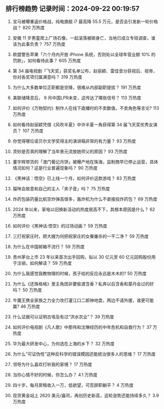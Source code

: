 
## 排行榜趋势 记录时间：2024-09-22 00:19:57
  
  1. 宝马被曝重返价格战，纯电旗舰 i7 最高降 55.5 万元，是否会引发新一轮价格战？ 820 万热度
    
  2. 安徽 11 岁男童爬上广场石像，一起滚落被砸身亡，当地已成立专班调查，谁该为此事负责？ 757 万热度
    
  3. 欧盟警告苹果「六个月内开放 iPhone 系统，否则处以全球年营业额 10% 的罚款」，如何看待此事？ 605 万热度
    
  4. 第 34 届电视剧「飞天奖」获奖名单公布，赵丽颖、雷佳音分获视后、视帝，你对各奖项归属满意吗？ 319 万热度
    
  5. 为什么大多数单位正职都是空降，很难从内部副职提拔？ 191 万热度
    
  6. 美联储降息后， 9 月中国LPR未变，这传达了哪些信号？ 113 万热度
    
  7. 如何评价《万物契约》制作人在线下直播时的不卖数值，不卖角色等言论? 113 万热度
    
  8. 如何看待赵丽颖凭借《风吹半夏》中许半夏一角获得第 34 届飞天奖优秀女演员？ 107 万热度
    
  9. 你觉得哪位诺贝尔文学奖得主的演讲稿非常的有力量？ 93 万热度
    
  10. 灵砂是否真的理解了当年景元流放她师父的原因？ 93 万热度
    
  11. 董宇辉带货的「澳门葡记月饼」被曝产地在珠海，监制商早已停止运营，具体情况如何？这是行业普遍现象吗？ 90 万热度
    
  12. 《黑神话：悟空》已上线一个月，如何评价这款游戏？ 83 万热度
    
  13. 猫咪会故意和自己的主人「夹子音」吗？ 75 万热度
    
  14. 炸药包装药量比航空炸弹高很多，轰炸机为什么不直接投炸药包？ 69 万热度
    
  15. 2024 年以来，家电以旧换新活动的热度居高不下，其根本原因是什么？ 62 万热度
    
  16. 如何评价《黑神话:悟空》的过场动画？ 59 万热度
    
  17. 三打祝家庄时，顾大嫂为何把祝家庄的女眷屠杀的一干二净？ 59 万热度
    
  18. 为什么在中国邮箱不流行？ 59 万热度
    
  19. 贵州茅台上市 23 年以来首次出手回购，拟以 30 亿元至 60 亿元回购股份用于注销，如何解读？ 59 万热度
    
  20. 为什么我感觉我教物理的时候，孩子给的反应永远是木木的? 50 万热度
    
  21. 为什么《还珠格格》里主角团非要偷渡含香？私奔以后含香和蒙丹会过的好吗？ 50 万热度
    
  22. 牛魔王携全家族之力全力攻打灌江口二郎神地盘，两边不请外援，谁更可能赢? 46 万热度
    
  23. 什么证据可以证明古埃及有过“洪水农业”？ 39 万热度
    
  24. 如何评价电视剧《凡人歌》中那伟和沈琳经历的中年危机和自救行为？ 37 万热度
    
  25. 华为最大研发中心，为何选在上海的乡下？ 32 万热度
    
  26. 为什么“可证伪性”这种反科学的错误模因还能统治很多人的思维？ 17 万热度
    
  27. 领导为什么喜欢打听我的家境？ 17 万热度
    
  28. 当你心情不好的时候，你怎么办？ 4.1 万热度
    
  29. 四十岁，每月房租收入一万，低欲望，可否辞职躺平？ 4 万热度
    
  30. 现货黄金站上 2620 美元/盎司，再创历史新高，这轮涨势还能持续多久？ 3.9 万热度
    